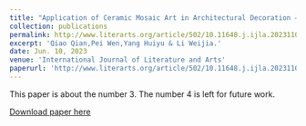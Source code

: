 ```yaml
---
title: "Application of Ceramic Mosaic Art in Architectural Decoration — Taking Park Güell as an Example"
collection: publications
permalink: http://www.literarts.org/article/502/10.11648.j.ijla.20231103.16
excerpt: 'Qiao Qian,Pei Wen,Yang Huiyu & Li Weijia.'
date: Jun. 10, 2023
venue: 'International Journal of Literature and Arts'
paperurl: 'http://www.literarts.org/article/502/10.11648.j.ijla.20231103.16'
---
```

This paper is about the number 3. The number 4 is left for future work.

[Download paper here](https://github.com/wenwen-Pei/wenwen-Pei.github.io/blob/master/files/10.11648.j.ijla.20231103.16.pdf)
